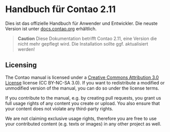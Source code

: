 # Handbuch für Contao 2.11

Dies ist das offizielle Handbuch für Anwender und Entwickler. Die neuste 
Version ist unter [docs.contao.org][1] erhältlich.

> **Caution** Diese Dokumentation betrifft Contao 2.11, eine Version die 
> nicht mehr gepflegt wird. Die Installation sollte ggf. aktualisiert werden!


## Licensing

The Contao manual is licensed under a [Creative Commons Attribution 3.0
License][2] license (CC BY-NC-SA 3.0). If you want to redistribute a modified or
unmodified version of the manual, you can do so under the license terms.

If you contribute to the manual, e.g. by creating pull requests, you grant us
full usage rights of any content you create or upload. You also ensure that your
content does not violate any third-party rights.

We are not claiming exclusive usage rights, therefore you are free to use your
contributed content (e.g. texts or images) in any other project as well.


[1]: https://docs.contao.org/
[2]: http://creativecommons.org/licenses/by-nc-sa/3.0/
